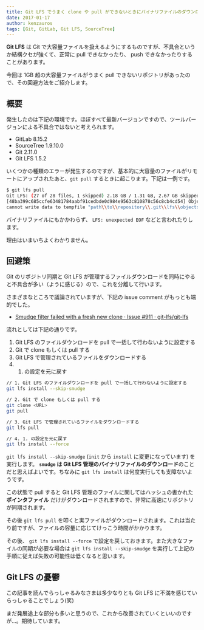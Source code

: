 ```yaml
---
title: Git LFS でうまく clone や pull ができないときにバイナリファイルのダウンロードをスキップする
date: 2017-01-17
author: kenzauros
tags: [Git, GitLab, Git LFS, SourceTree]
---
```


**Git LFS** は Git で大容量ファイルを扱えるようにするものですが、不具合というか結構クセが強くて、正常に pull できなかったり、 push できなかったりすることがあります。

今回は 1GB 超の大容量ファイルがうまく pull できないリポジトリがあったので、その回避方法をご紹介します。

## 概要

発生したのは下記の環境です。ほぼすべて最新バージョンですので、ツールバージョンによる不具合ではないと考えられます。

* GitLab 8.15.2
* SourceTree 1.9.10.0
* Git 2.11.0
* Git LFS 1.5.2

いくつかの種類のエラーが発生するのですが、基本的に大容量のファイルがリモートにアップされたあと、`git pull` するときに起こります。下記は一例です。

```bash
$ git lfs pull
Git LFS: (27 of 28 files, 1 skipped) 2.18 GB / 1.31 GB, 2.67 GB skipped
[48ba399c685ccfe63481784aabf91cedbde0d984e9563c810878c56c8cb4cd54] Object does no t exist on the server or you don't have permissions to access it: [404] Object do es not exist on the server or you don't have permissions to access it
cannot write data to tempfile "path\\to\\repository\\.git\\lfs\\objects\\incomplete\\ff868eed5c51aaa1ccf5ab618d9544cbf9d6 27e44c5fa7abff1ddf2eaa0ed6df.tmp": LFS: unexpected EOF
```

バイナリファイルにもかかわらず、 `LFS: unexpected EOF` などと言われたりします。

理由はいまいちよくわかりません。

## 回避策

Git のリポジトリ同期と Git LFS が管理するファイルダウンロードを同時にやると不具合が多い（ように感じる）ので、これを分離して行います。

さまざまなところで議論されていますが、下記の issue comment がもっとも端的でした。

* [Smudge filter failed with a fresh new clone · Issue #911 · git-lfs/git-lfs](https://github.com/git-lfs/git-lfs/issues/911#issuecomment-169998792)

流れとしては下記の通りです。

1. Git LFS のファイルダウンロードを pull で一括して行わないように設定する
2. Git で clone もしくは pull する
3. Git LFS で管理されているファイルをダウンロードする
4. 1. の設定を元に戻す

```bash
// 1. Git LFS のファイルダウンロードを pull で一括して行わないように設定する
git lfs install --skip-smudge

// 2. Git で clone もしくは pull する
git clone <URL>
git pull

// 3. Git LFS で管理されているファイルをダウンロードする
git lfs pull

// 4. 1. の設定を元に戻す
git lfs install --force
```

`git lfs install --skip-smudge` (`init` から `install` に変更になっています) を実行します。 **`smudge` は Git LFS 管理のバイナリファイルのダウンロード**のことだと思えばよいです。ちなみに `git lfs install` は何度実行しても支障ないようです。

この状態で pull すると Git LFS 管理のファイルに関してはハッシュの書かれた **ポインタファイル** だけがダウンロードされますので、非常に高速にリポジトリが同期されます。

その後 `git lfs pull` を叩くと実ファイルがダウンロードされます。これは当たり前ですが、ファイルの容量に応じてけっこう時間がかかります。

その後、 `git lfs install --force` で設定を戻しておきます。また大きなファイルの同期が必要な場合は `git lfs install --skip-smudge` を実行して上記の手順に従えば失敗の可能性は低くなると思います。

## Git LFS の憂鬱

この記事を読んでらっしゃるみなさまは多少なりとも Git LFS に不満を感じていらっしゃることでしょう(笑)

まだ発展途上な部分も多いと思うので、これから改善されていくといいのですが...。期待しています。
